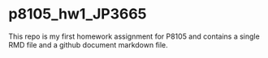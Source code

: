 # p8105_hw1_JP3665

This repo is my first homework assignment for P8105 and contains a single RMD file and a github document markdown file.